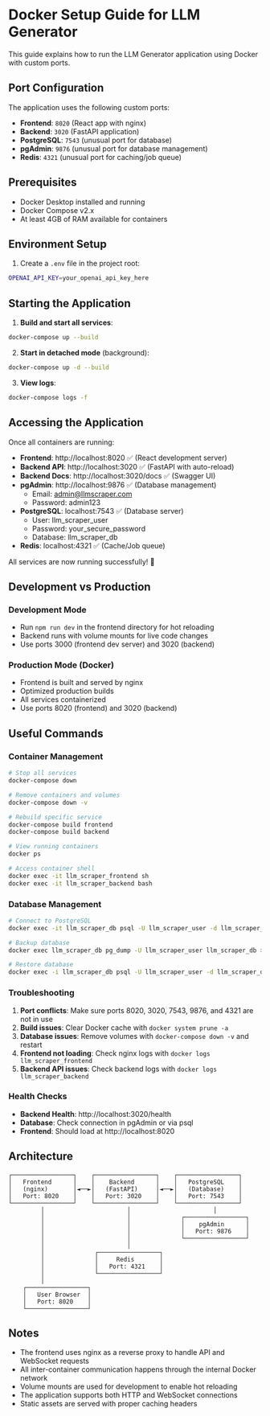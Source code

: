 # Docker Setup Guide for LLM Generator

This guide explains how to run the LLM Generator application using Docker with custom ports.

## Port Configuration

The application uses the following custom ports:

- **Frontend**: `8020` (React app with nginx)
- **Backend**: `3020` (FastAPI application)
- **PostgreSQL**: `7543` (unusual port for database)
- **pgAdmin**: `9876` (unusual port for database management)
- **Redis**: `4321` (unusual port for caching/job queue)

## Prerequisites

- Docker Desktop installed and running
- Docker Compose v2.x
- At least 4GB of RAM available for containers

## Environment Setup

1. Create a `.env` file in the project root:
```bash
OPENAI_API_KEY=your_openai_api_key_here
```

## Starting the Application

1. **Build and start all services**:
```bash
docker-compose up --build
```

2. **Start in detached mode** (background):
```bash
docker-compose up -d --build
```

3. **View logs**:
```bash
docker-compose logs -f
```

## Accessing the Application

Once all containers are running:

- **Frontend**: http://localhost:8020 ✅ (React development server)
- **Backend API**: http://localhost:3020 ✅ (FastAPI with auto-reload)
- **Backend Docs**: http://localhost:3020/docs ✅ (Swagger UI)
- **pgAdmin**: http://localhost:9876 ✅ (Database management)
  - Email: admin@llmscraper.com
  - Password: admin123
- **PostgreSQL**: localhost:7543 ✅ (Database server)
  - User: llm_scraper_user
  - Password: your_secure_password
  - Database: llm_scraper_db
- **Redis**: localhost:4321 ✅ (Cache/Job queue)

All services are now running successfully! 🎉

## Development vs Production

### Development Mode
- Run `npm run dev` in the frontend directory for hot reloading
- Backend runs with volume mounts for live code changes
- Use ports 3000 (frontend dev server) and 3020 (backend)

### Production Mode (Docker)
- Frontend is built and served by nginx
- Optimized production builds
- All services containerized
- Use ports 8020 (frontend) and 3020 (backend)

## Useful Commands

### Container Management
```bash
# Stop all services
docker-compose down

# Remove containers and volumes
docker-compose down -v

# Rebuild specific service
docker-compose build frontend
docker-compose build backend

# View running containers
docker ps

# Access container shell
docker exec -it llm_scraper_frontend sh
docker exec -it llm_scraper_backend bash
```

### Database Management
```bash
# Connect to PostgreSQL
docker exec -it llm_scraper_db psql -U llm_scraper_user -d llm_scraper_db

# Backup database
docker exec llm_scraper_db pg_dump -U llm_scraper_user llm_scraper_db > backup.sql

# Restore database
docker exec -i llm_scraper_db psql -U llm_scraper_user -d llm_scraper_db < backup.sql
```

### Troubleshooting

1. **Port conflicts**: Make sure ports 8020, 3020, 7543, 9876, and 4321 are not in use
2. **Build issues**: Clear Docker cache with `docker system prune -a`
3. **Database issues**: Remove volumes with `docker-compose down -v` and restart
4. **Frontend not loading**: Check nginx logs with `docker logs llm_scraper_frontend`
5. **Backend API issues**: Check backend logs with `docker logs llm_scraper_backend`

### Health Checks

- **Backend Health**: http://localhost:3020/health
- **Database**: Check connection in pgAdmin or via psql
- **Frontend**: Should load at http://localhost:8020

## Architecture

```
┌─────────────────┐    ┌─────────────────┐    ┌─────────────────┐
│   Frontend      │    │    Backend      │    │   PostgreSQL    │
│   (nginx)       │◄──►│   (FastAPI)     │◄──►│   (Database)    │
│   Port: 8020    │    │   Port: 3020    │    │   Port: 7543    │
└─────────────────┘    └─────────────────┘    └─────────────────┘
         │                       │                       │
         │                       │              ┌─────────────────┐
         │                       │              │    pgAdmin      │
         │                       │              │   Port: 9876    │
         │                       │              └─────────────────┘
         │                       │
         │              ┌─────────────────┐
         │              │     Redis       │
         │              │   Port: 4321    │
         │              └─────────────────┘
         │
    ┌─────────────────┐
    │   User Browser  │
    │   Port: 8020    │
    └─────────────────┘
```

## Notes

- The frontend uses nginx as a reverse proxy to handle API and WebSocket requests
- All inter-container communication happens through the internal Docker network
- Volume mounts are used for development to enable hot reloading
- The application supports both HTTP and WebSocket connections
- Static assets are served with proper caching headers
